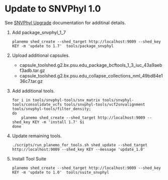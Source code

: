 # Update to SNVPhyl 1.0

See [SNVPhyl Upgrade](http://snvphyl.readthedocs.org/en/latest/developer/upgrading/) documentation for additinal details.

1. Add package_snvphyl_1_7

    ```
    planemo shed_create --shed_target http://localhost:9009 --shed_key KEY -m 'update to 1.7'  tools/package_snvphyl
    ```

2. Upload additional capsules.

    * capsule_toolshed.g2.bx.psu.edu_package_bcftools_1_3_iuc_43a9aebf3adb.tar.gz
    * capsule_toolshed.g2.bx.psu.edu_collapse_collections_nml_49bd84e136c7.tar.gz

3. Add additional tools.

    ```
    for i in tools/snvphyl-tools/snv_matrix tools/snvphyl-tools/consolidate_vcfs tools/snvphyl-tools/vcf2snvalignment tools/snvphyl-tools/filter_density;
    do
        planemo shed_create --shed_target http://localhost:9009 --shed_key KEY -m 'install 1.7' $i
    done
    ```

4. Update remaining tools.

    ```
    ./scripts/run_planemo_for_tools.sh shed_update --shed_target http://localhost:9009 --shed_key KEY --message 'update_1.0'
    ```

5. Install Tool Suite

    ```
    planemo shed_create --shed_target http://localhost:9009 --shed_key KEY -m 'update to 1.0'  tools/suite_snvphyl
    ```
